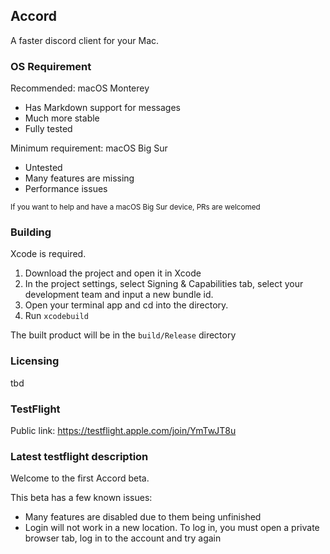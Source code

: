 ## Accord
A faster discord client for your Mac. 

### OS Requirement

Recommended: macOS Monterey
* Has Markdown support for messages
* Much more stable
* Fully tested

Minimum requirement: macOS Big Sur
* Untested
* Many features are missing
* Performance issues 
<sup>
If you want to help and have a macOS Big Sur device, PRs are welcomed
</sup>

### Building
Xcode is required.
1. Download the project and open it in Xcode 
2. In the project settings, select Signing & Capabilities tab, select your development team and input a new bundle id.
3. Open your terminal app and cd into the directory. 
4. Run `xcodebuild` 

The built product will be in the `build/Release` directory

### Licensing
tbd

### TestFlight

Public link: https://testflight.apple.com/join/YmTwJT8u

### Latest testflight description

Welcome to the first Accord beta. 

This beta has a few known issues: 
- Many features are disabled due to them being unfinished
- Login will not work in a new location. To log in, you must open a private browser tab, log in to the account and try again
